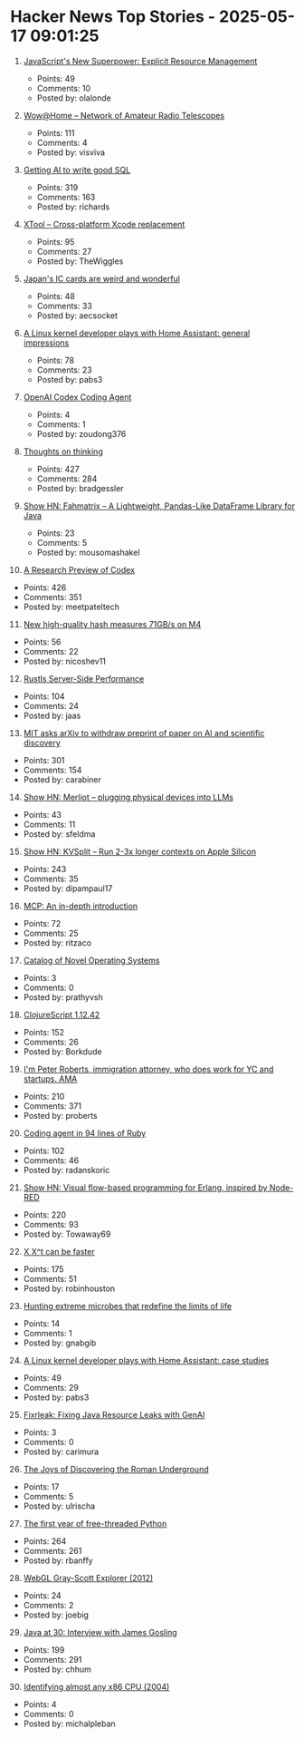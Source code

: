 # Hacker News Top Stories - 2025-05-17 09:01:25

1. [JavaScript's New Superpower: Explicit Resource Management](https://v8.dev/features/explicit-resource-management)
   - Points: 49
   - Comments: 10
   - Posted by: olalonde

2. [Wow@Home – Network of Amateur Radio Telescopes](https://phl.upr.edu/wow/outreach)
   - Points: 111
   - Comments: 4
   - Posted by: visviva

3. [Getting AI to write good SQL](https://cloud.google.com/blog/products/databases/techniques-for-improving-text-to-sql)
   - Points: 319
   - Comments: 163
   - Posted by: richards

4. [XTool – Cross-platform Xcode replacement](https://github.com/xtool-org/xtool)
   - Points: 95
   - Comments: 27
   - Posted by: TheWiggles

5. [Japan's IC cards are weird and wonderful](https://aruarian.dance/blog/japan-ic-cards/)
   - Points: 48
   - Comments: 33
   - Posted by: aecsocket

6. [A Linux kernel developer plays with Home Assistant: general impressions](https://lwn.net/SubscriberLink/1017720/7155ecb9602e9ef2/)
   - Points: 78
   - Comments: 23
   - Posted by: pabs3

7. [OpenAI Codex Coding Agent](https://openai-codex.dev/)
   - Points: 4
   - Comments: 1
   - Posted by: zoudong376

8. [Thoughts on thinking](https://dcurt.is/thinking)
   - Points: 427
   - Comments: 284
   - Posted by: bradgessler

9. [Show HN: Fahmatrix – A Lightweight, Pandas-Like DataFrame Library for Java](https://github.com/moustafa-nasr/fahmatrix)
   - Points: 23
   - Comments: 5
   - Posted by: mousomashakel

10. [A Research Preview of Codex](https://openai.com/index/introducing-codex/)
   - Points: 426
   - Comments: 351
   - Posted by: meetpateltech

11. [New high-quality hash measures 71GB/s on M4](https://github.com/Nicoshev/rapidhash)
   - Points: 56
   - Comments: 22
   - Posted by: nicoshev11

12. [Rustls Server-Side Performance](https://www.memorysafety.org/blog/rustls-server-perf/)
   - Points: 104
   - Comments: 24
   - Posted by: jaas

13. [MIT asks arXiv to withdraw preprint of paper on AI and scientific discovery](https://economics.mit.edu/news/assuring-accurate-research-record)
   - Points: 301
   - Comments: 154
   - Posted by: carabiner

14. [Show HN: Merliot – plugging physical devices into LLMs](https://github.com/merliot/hub)
   - Points: 43
   - Comments: 11
   - Posted by: sfeldma

15. [Show HN: KVSplit – Run 2-3x longer contexts on Apple Silicon](https://github.com/dipampaul17/KVSplit)
   - Points: 243
   - Comments: 35
   - Posted by: dipampaul17

16. [MCP: An in-depth introduction](https://www.speakeasy.com/mcp/mcp-tutorial)
   - Points: 72
   - Comments: 25
   - Posted by: ritzaco

17. [Catalog of Novel Operating Systems](https://github.com/prathyvsh/os-catalog)
   - Points: 3
   - Comments: 0
   - Posted by: prathyvsh

18. [ClojureScript 1.12.42](https://clojurescript.org/news/2025-05-16-release)
   - Points: 152
   - Comments: 26
   - Posted by: Borkdude

19. [I'm Peter Roberts, immigration attorney, who does work for YC and startups. AMA](undefined)
   - Points: 210
   - Comments: 371
   - Posted by: proberts

20. [Coding agent in 94 lines of Ruby](https://radanskoric.com/articles/coding-agent-in-ruby)
   - Points: 102
   - Comments: 46
   - Posted by: radanskoric

21. [Show HN: Visual flow-based programming for Erlang, inspired by Node-RED](https://github.com/gorenje/erlang-red)
   - Points: 220
   - Comments: 93
   - Posted by: Towaway69

22. [X X^t can be faster](https://arxiv.org/abs/2505.09814)
   - Points: 175
   - Comments: 51
   - Posted by: robinhouston

23. [Hunting extreme microbes that redefine the limits of life](https://www.nature.com/articles/d41586-025-01464-7)
   - Points: 14
   - Comments: 1
   - Posted by: gnabgib

24. [A Linux kernel developer plays with Home Assistant: case studies](https://lwn.net/SubscriberLink/1017945/93d12d28178b372e/)
   - Points: 49
   - Comments: 29
   - Posted by: pabs3

25. [Fixrleak: Fixing Java Resource Leaks with GenAI](https://www.uber.com/blog/fixrleak-fixing-java-resource-leaks-with-genai/)
   - Points: 3
   - Comments: 0
   - Posted by: carimura

26. [The Joys of Discovering the Roman Underground](https://www.smithsonianmag.com/travel/the-joys-of-discovering-the-roman-underground-from-the-colosseum-to-whats-beneath-the-trevi-foundation-180986626/)
   - Points: 17
   - Comments: 5
   - Posted by: ulrischa

27. [The first year of free-threaded Python](https://labs.quansight.org/blog/free-threaded-one-year-recap)
   - Points: 264
   - Comments: 261
   - Posted by: rbanffy

28. [WebGL Gray-Scott Explorer (2012)](http://www.mrob.com/pub/comp/xmorphia/ogl/index.html)
   - Points: 24
   - Comments: 2
   - Posted by: joebig

29. [Java at 30: Interview with James Gosling](https://thenewstack.io/java-at-30-the-genius-behind-the-code-that-changed-tech/)
   - Points: 199
   - Comments: 291
   - Posted by: chhum

30. [Identifying almost any x86 CPU (2004)](http://web.archive.org/web/20040604002243/http://debs.future.easyspace.com/Programming/OS/cpuid.txt)
   - Points: 4
   - Comments: 0
   - Posted by: michalpleban

